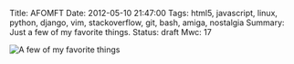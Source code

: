 Title: AFOMFT
Date: 2012-05-10 21:47:00
Tags: html5, javascript, linux, python, django, vim, stackoverflow, git, bash, amiga, nostalgia
Summary: Just a few of my favorite things.
Status: draft
Mwc: 17

![A few of my favorite things]({attach}afomft.png)
